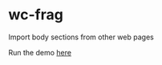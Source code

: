 # wc-frag
Import body sections from other web pages

Run the demo [here](https://dalemargel.github.io/wc-frag/)
